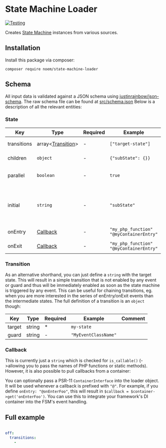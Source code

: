 # State Machine Loader
[![Testing](https://github.com/NoemPHP/state-machine-loader/actions/workflows/testing.yml/badge.svg)](https://github.com/NoemPHP/state-machine-loader/actions/workflows/testing.yml)

Creates [State Machine](https://noemphp.github.io/state-machine/) instances from various sources.

## Installation
Install this package via composer:

`composer require noem/state-machine-loader`

## Schema

All input data is validated against a JSON schema using [justinrainbow/json-schema](https://github.com/justinrainbow/json-schema).
The raw schema file can be found at [src/schema.json](../src/schema.json)
Below is a description of all the relevant entities:
### State

|Key|Type|Required|Example|Comment  |
|---|---|---|---|---|
|transitions|array<[Transition](#transition)> | - | `["target-state"]`| Define which states can be reached from this state |
|children|`object`| - |`{"subState": {}}`| `Dictionary<string,State>`. Recursion |
|parallel|`boolean`| - |`true`| Flag this state as parallel.<br>All of its children will be active at the same time  |
|initial|`string`| - | `"subState"` | Only used for hierarchical states.<br>Determines which child state is initially active.<br> Defaults to the first child if omitted|
|onEntry|[Callback](#callback)  | - | `"my_php_function"`<br>`"@myContainerEntry"` | An action to run when this state is entered. |
|onExit|[Callback](#callback)  | - | `"my_php_function"`<br>`"@myContainerEntry"` | An action to run when this state is exited.  |



### Transition

As an alternative shorthand, you can just define a `string` with the target state. 
This will result in a simple transition that is not enabled by any event or guard and thus will be immediately enabled as soon as the state machine is triggered by any event.
This can be useful for chaining transitions, eg. when you are more interested in the series of enEntry/onExit events than the intermediate states.
The full definition of a transition is an `object` though:

|Key|Type|Required|Example|Comment  |
|---|---|---|---|---|
|target|string| * | `my-state` |   |
|guard|string| - |`"MyEventClassName"`|   |


### Callback

This is currently just a `string` which is checked for `is_callable()` (->allowing you to pass the names of PHP functions or static methods).
However, it is also possible to pull callbacks from a container:

You can optionally pass a PSR-11 `ContainerInterface` into the loader object. It will be used whenever a callback is prefixed with `"@"`.
For example, if you define `onEntry: "@onEnterFoo"`, this will result in `$callback = $container->get('onEnterFoo')`.
You can use this to integrate your framework's DI container into the FSM's event handling.

## Full example

```yaml

off:
  transitions:
    -

```
